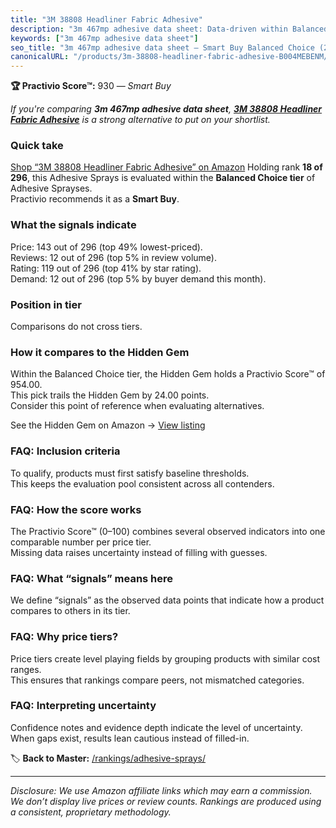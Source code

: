```yaml
---
title: "3M 38808 Headliner Fabric Adhesive"
description: "3m 467mp adhesive data sheet: Data-driven within Balanced Choice ranking using the Practivio Score™. Positioned by quality, value, demand, findability, momentu…"
keywords: ["3m 467mp adhesive data sheet"]
seo_title: "3m 467mp adhesive data sheet — Smart Buy Balanced Choice (2025)"
canonicalURL: "/products/3m-38808-headliner-fabric-adhesive-B004MEBENM/"
---
```


**🏆 Practivio Score™:** 930 — _Smart Buy_


*If you're comparing **3m 467mp adhesive data sheet**, **[3M 38808 Headliner Fabric Adhesive](https://www.amazon.com/dp/B004MEBENM?tag=practivio-20)** is a strong alternative to put on your shortlist.*
### Quick take
[Shop “3M 38808 Headliner Fabric Adhesive” on Amazon](https://www.amazon.com/dp/B004MEBENM?tag=practivio-20)
Holding rank **18 of 296**, this Adhesive Sprays is evaluated within the **Balanced Choice tier** of Adhesive Sprayses.  
Practivio recommends it as a **Smart Buy**.

### What the signals indicate
Price: 143 out of 296 (top 49% lowest-priced).  
Reviews: 12 out of 296 (top 5% in review volume).  
Rating: 119 out of 296 (top 41% by star rating).  
Demand: 12 out of 296 (top 5% by buyer demand this month).

### Position in tier
Comparisons do not cross tiers.

### How it compares to the Hidden Gem
Within the Balanced Choice tier, the Hidden Gem holds a Practivio Score™ of 954.00.  
This pick trails the Hidden Gem by 24.00 points.  
Consider this point of reference when evaluating alternatives.  

See the Hidden Gem on Amazon → [View listing](https://www.amazon.com/dp/B000HBNU9K?tag=practivio-20)

### FAQ: Inclusion criteria
To qualify, products must first satisfy baseline thresholds.  
This keeps the evaluation pool consistent across all contenders.

### FAQ: How the score works
The Practivio Score™ (0–100) combines several observed indicators into one comparable number per price tier.  
Missing data raises uncertainty instead of filling with guesses.

### FAQ: What “signals” means here
We define “signals” as the observed data points that indicate how a product compares to others in its tier.

### FAQ: Why price tiers?
Price tiers create level playing fields by grouping products with similar cost ranges.  
This ensures that rankings compare peers, not mismatched categories.

### FAQ: Interpreting uncertainty
Confidence notes and evidence depth indicate the level of uncertainty.  
When gaps exist, results lean cautious instead of filled-in.


🏷️ **Back to Master:** [/rankings/adhesive-sprays/](/rankings/adhesive-sprays/)

---
_Disclosure: We use Amazon affiliate links which may earn a commission. We don’t display live prices or review counts. Rankings are produced using a consistent, proprietary methodology._
